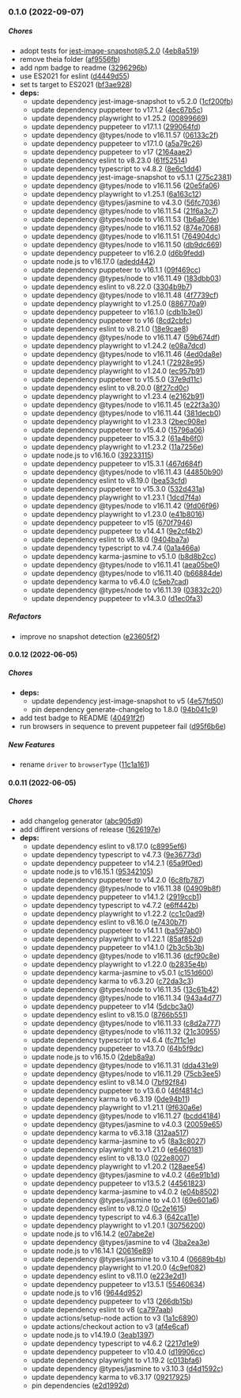### 0.1.0 (2022-09-07)

##### Chores

*  adopt tests for jest-image-snapshot@5.2.0 ([4eb8a519](https://github.com/maksimr/karma-image-snapshot/commit/4eb8a51955dd8ce6cfce82ea0a0efac013b58295))
*  remove theia folder ([af9556fb](https://github.com/maksimr/karma-image-snapshot/commit/af9556fbef5d1dbfc56891cd510cea9b8ebf3ca3))
*  add npm badge to readme ([3296296b](https://github.com/maksimr/karma-image-snapshot/commit/3296296b589d6a54027464f7dcfd0a226433b30d))
*  use ES2021 for eslint ([d4449d55](https://github.com/maksimr/karma-image-snapshot/commit/d4449d551e35b46736a1eb93b20cc5855047b848))
*  set ts target to ES2021 ([bf3ae928](https://github.com/maksimr/karma-image-snapshot/commit/bf3ae9283209106f69f9489ac0b799d216cbe1d9))
* **deps:**
  *  update dependency jest-image-snapshot to v5.2.0 ([1cf200fb](https://github.com/maksimr/karma-image-snapshot/commit/1cf200fbbe82e93ef233d3ccc97aedbd1008136c))
  *  update dependency puppeteer to v17.1.2 ([4ec67b5c](https://github.com/maksimr/karma-image-snapshot/commit/4ec67b5ce7f9936f6f6971b7908c16eed41a7347))
  *  update dependency playwright to v1.25.2 ([00899669](https://github.com/maksimr/karma-image-snapshot/commit/00899669fd98dcebd67c185a331c83a9b94749ce))
  *  update dependency puppeteer to v17.1.1 ([299064fd](https://github.com/maksimr/karma-image-snapshot/commit/299064fdb1b6f3ee3315f828cdf1e2a66cba669b))
  *  update dependency @types/node to v16.11.57 ([06133c2f](https://github.com/maksimr/karma-image-snapshot/commit/06133c2f3b0d5ae2ec431ee38807fdadba5fb136))
  *  update dependency puppeteer to v17.1.0 ([a5a79c26](https://github.com/maksimr/karma-image-snapshot/commit/a5a79c263aa961ff84f34b3a96722cd26e4899ca))
  *  update dependency puppeteer to v17 ([2164aae2](https://github.com/maksimr/karma-image-snapshot/commit/2164aae256c9081db601015f76cdba65c6e48c2e))
  *  update dependency eslint to v8.23.0 ([61f52514](https://github.com/maksimr/karma-image-snapshot/commit/61f52514ca6aefaa096e4eeb5f4fa86aa076493c))
  *  update dependency typescript to v4.8.2 ([8e6c1dd4](https://github.com/maksimr/karma-image-snapshot/commit/8e6c1dd4689fea450df08c8df39a5b20b997092a))
  *  update dependency jest-image-snapshot to v5.1.1 ([275c2381](https://github.com/maksimr/karma-image-snapshot/commit/275c23817d76c1fd77654cc1c6b04c0393968b2e))
  *  update dependency @types/node to v16.11.56 ([20e5fa06](https://github.com/maksimr/karma-image-snapshot/commit/20e5fa06b63fafda58d2845807b7bf71345a5691))
  *  update dependency playwright to v1.25.1 ([6a163c12](https://github.com/maksimr/karma-image-snapshot/commit/6a163c12f7e964172feddf13b05cdd659ddee4f1))
  *  update dependency @types/jasmine to v4.3.0 ([56fc7036](https://github.com/maksimr/karma-image-snapshot/commit/56fc703642ca7efade994701520a7081136807b7))
  *  update dependency @types/node to v16.11.54 ([21f6a3c7](https://github.com/maksimr/karma-image-snapshot/commit/21f6a3c726ee34195872f0c145af67f5b64fb1c2))
  *  update dependency @types/node to v16.11.53 ([1b6a67de](https://github.com/maksimr/karma-image-snapshot/commit/1b6a67de9d8820617fa7070455149ba516fd2247))
  *  update dependency @types/node to v16.11.52 ([874e7068](https://github.com/maksimr/karma-image-snapshot/commit/874e7068ad8ff86a9a8ab31e0a9b6d7a1d116afe))
  *  update dependency @types/node to v16.11.51 ([764904dc](https://github.com/maksimr/karma-image-snapshot/commit/764904dc297411651cd6b47cabe307a6d6225986))
  *  update dependency @types/node to v16.11.50 ([db9dc669](https://github.com/maksimr/karma-image-snapshot/commit/db9dc6696b62dbd825dd0b2818c6e3702db86d8b))
  *  update dependency puppeteer to v16.2.0 ([d6b9fedd](https://github.com/maksimr/karma-image-snapshot/commit/d6b9fedd9dcbf8a8e817db036b47860929745556))
  *  update node.js to v16.17.0 ([adedd442](https://github.com/maksimr/karma-image-snapshot/commit/adedd442ff8b942a9fe928f0ae2af488a21ebf7f))
  *  update dependency puppeteer to v16.1.1 ([09f469cc](https://github.com/maksimr/karma-image-snapshot/commit/09f469cc35950bc5416907ff57c306138864f8f9))
  *  update dependency @types/node to v16.11.49 ([183dbb03](https://github.com/maksimr/karma-image-snapshot/commit/183dbb03c095694624dabad6c2703dde3ddf0bdc))
  *  update dependency eslint to v8.22.0 ([3304b9b7](https://github.com/maksimr/karma-image-snapshot/commit/3304b9b7980f68edaf8860770fcdde5209c23b52))
  *  update dependency @types/node to v16.11.48 ([4f7739cf](https://github.com/maksimr/karma-image-snapshot/commit/4f7739cf1e45f1994752fb35c011d406deee288a))
  *  update dependency playwright to v1.25.0 ([886770a9](https://github.com/maksimr/karma-image-snapshot/commit/886770a9735afd957cbcb1f7c5beea4aa7f4d284))
  *  update dependency puppeteer to v16.1.0 ([cdb1b3e0](https://github.com/maksimr/karma-image-snapshot/commit/cdb1b3e0124c9ff12e1f2050a7eb192e1a0768c0))
  *  update dependency puppeteer to v16 ([8cd2cbfc](https://github.com/maksimr/karma-image-snapshot/commit/8cd2cbfc1831ebc282f2e266f1619a9912084b77))
  *  update dependency eslint to v8.21.0 ([18e9cae8](https://github.com/maksimr/karma-image-snapshot/commit/18e9cae8f88ed9900a8a674f1332ab8a2a44afc7))
  *  update dependency @types/node to v16.11.47 ([59b674df](https://github.com/maksimr/karma-image-snapshot/commit/59b674dfeaba6d2a8fb82b072d262a8efbe16ef5))
  *  update dependency playwright to v1.24.2 ([e08a7dcd](https://github.com/maksimr/karma-image-snapshot/commit/e08a7dcd4fbb35a7fb7fdd8f139ef02bd110272a))
  *  update dependency @types/node to v16.11.46 ([4ed0da8e](https://github.com/maksimr/karma-image-snapshot/commit/4ed0da8e82e02c310ff7d0551be75ea88109fb23))
  *  update dependency playwright to v1.24.1 ([72928e95](https://github.com/maksimr/karma-image-snapshot/commit/72928e958d6650b84e4e41c47a7eb21eb8a0e8d0))
  *  update dependency playwright to v1.24.0 ([ec957b91](https://github.com/maksimr/karma-image-snapshot/commit/ec957b91246e43ec9f8e02b9a50554f72c55d364))
  *  update dependency puppeteer to v15.5.0 ([37e9d11c](https://github.com/maksimr/karma-image-snapshot/commit/37e9d11c9e4fc0bab25b2968abfe22cb2985662d))
  *  update dependency eslint to v8.20.0 ([8f27cd0c](https://github.com/maksimr/karma-image-snapshot/commit/8f27cd0c118b81890b556b7b5e83ba36d66a32e6))
  *  update dependency playwright to v1.23.4 ([e2162b91](https://github.com/maksimr/karma-image-snapshot/commit/e2162b9189b48c513ba5b2c3a997d4af9cd38a66))
  *  update dependency @types/node to v16.11.45 ([e22f3a30](https://github.com/maksimr/karma-image-snapshot/commit/e22f3a3090660a9fdbccb62827e87aaaaa7a0b44))
  *  update dependency @types/node to v16.11.44 ([381decb0](https://github.com/maksimr/karma-image-snapshot/commit/381decb07246afaf8cd2e5b12e101f19cf171f4c))
  *  update dependency playwright to v1.23.3 ([2bec908e](https://github.com/maksimr/karma-image-snapshot/commit/2bec908e782df98706879cd4edb5624ed463ae97))
  *  update dependency puppeteer to v15.4.0 ([15796a06](https://github.com/maksimr/karma-image-snapshot/commit/15796a06280d388389faa3d75f09e4c16c016fb3))
  *  update dependency puppeteer to v15.3.2 ([61a4b6f0](https://github.com/maksimr/karma-image-snapshot/commit/61a4b6f088c768cd0286c79eb21f66cfd5987bf7))
  *  update dependency playwright to v1.23.2 ([11a7256e](https://github.com/maksimr/karma-image-snapshot/commit/11a7256e14c90d4c81629f65c7dbd888b195b2eb))
  *  update node.js to v16.16.0 ([39233115](https://github.com/maksimr/karma-image-snapshot/commit/39233115104d3b7aade671c56f847543b310171e))
  *  update dependency puppeteer to v15.3.1 ([467d684f](https://github.com/maksimr/karma-image-snapshot/commit/467d684f65e353b20dbea0cb65008230a7e31c30))
  *  update dependency @types/node to v16.11.43 ([44850b90](https://github.com/maksimr/karma-image-snapshot/commit/44850b90c8d7e45a110721f91a989da0680eeea4))
  *  update dependency eslint to v8.19.0 ([bea53cfd](https://github.com/maksimr/karma-image-snapshot/commit/bea53cfdfc1891f2b6b07a53b269aa887c837dad))
  *  update dependency puppeteer to v15.3.0 ([532d431a](https://github.com/maksimr/karma-image-snapshot/commit/532d431a04fc78c9c4530fb03f992e12fb15f9f8))
  *  update dependency playwright to v1.23.1 ([1dcd7f4a](https://github.com/maksimr/karma-image-snapshot/commit/1dcd7f4a13c3db5922c09915b070cb8b5a64a509))
  *  update dependency @types/node to v16.11.42 ([9fd06f96](https://github.com/maksimr/karma-image-snapshot/commit/9fd06f96231d7996c5e114036923b9d0bcb9c997))
  *  update dependency playwright to v1.23.0 ([e41b8016](https://github.com/maksimr/karma-image-snapshot/commit/e41b8016b54ed67460c8912825738d92c09f3621))
  *  update dependency puppeteer to v15 ([670f7946](https://github.com/maksimr/karma-image-snapshot/commit/670f7946fb7466916e9b2ffe47ad7c08cfef9f29))
  *  update dependency puppeteer to v14.4.1 ([9e2cf4b2](https://github.com/maksimr/karma-image-snapshot/commit/9e2cf4b24149089c288b3254d83dd7945ae4439f))
  *  update dependency eslint to v8.18.0 ([9404ba7a](https://github.com/maksimr/karma-image-snapshot/commit/9404ba7a70379affe1b2261edf94c72e4b6b2f5e))
  *  update dependency typescript to v4.7.4 ([0a1a466a](https://github.com/maksimr/karma-image-snapshot/commit/0a1a466a4f6a9d86b842249d25ec7b1a4b1ba853))
  *  update dependency karma-jasmine to v5.1.0 ([b8d8b2cc](https://github.com/maksimr/karma-image-snapshot/commit/b8d8b2cc8021bea226d9d5223ddb08c72bd00615))
  *  update dependency @types/node to v16.11.41 ([aea05be0](https://github.com/maksimr/karma-image-snapshot/commit/aea05be0c5dc1cb6dce645feafc76816eca2dc5e))
  *  update dependency @types/node to v16.11.40 ([b66884de](https://github.com/maksimr/karma-image-snapshot/commit/b66884deabee98370ca658b498cb015a8bf3eb28))
  *  update dependency karma to v6.4.0 ([c5eb7cad](https://github.com/maksimr/karma-image-snapshot/commit/c5eb7cadd82d6e97b9876abd6a9d6e44f28faeaf))
  *  update dependency @types/node to v16.11.39 ([03832c20](https://github.com/maksimr/karma-image-snapshot/commit/03832c20e033c6da0b937a66ec5b906fa87b0313))
  *  update dependency puppeteer to v14.3.0 ([d1ec0fa3](https://github.com/maksimr/karma-image-snapshot/commit/d1ec0fa37bbdc2603c80f286e439868b3b68fa5f))

##### Refactors

*  improve no snapshot detection ([e23605f2](https://github.com/maksimr/karma-image-snapshot/commit/e23605f2563ba535721dcf74b4537128954eb311))

#### 0.0.12 (2022-06-05)

##### Chores

* **deps:**
  *  update dependency jest-image-snapshot to v5 ([4e57fd50](https://github.com/maksimr/karma-image-snapshot/commit/4e57fd5071afd4125f20a92b985ce7998914e2b9))
  *  pin dependency generate-changelog to 1.8.0 ([94b041c9](https://github.com/maksimr/karma-image-snapshot/commit/94b041c9d48b99243d414d648d4e534260f78b2e))
*  add test badge to README ([40491f2f](https://github.com/maksimr/karma-image-snapshot/commit/40491f2f4152ee7e02796b2718b48d4375de98f5))
*  run browsers in sequence to prevent puppeteer fail ([d95f6b6e](https://github.com/maksimr/karma-image-snapshot/commit/d95f6b6ee95f6cf7d1116fb7aa187c91de900b5b))

##### New Features

*  rename `driver` to `browserType` ([11c1a161](https://github.com/maksimr/karma-image-snapshot/commit/11c1a1618a048a6852f0ed5ea79e743c3bc2e38b))

#### 0.0.11 (2022-06-05)

##### Chores

*  add changelog generator ([abc905d9](https://github.com/maksimr/karma-image-snapshot/commit/abc905d928fb9aaf413fc846a9bed2aff2ba97c2))
*  add diffirent versions of release ([1626197e](https://github.com/maksimr/karma-image-snapshot/commit/1626197e537f0e565524b3c5702ea9fc61877758))
* **deps:**
  *  update dependency eslint to v8.17.0 ([c8995ef6](https://github.com/maksimr/karma-image-snapshot/commit/c8995ef607cd8050e34c0c45e25d5b32abae17c7))
  *  update dependency typescript to v4.7.3 ([9e36773d](https://github.com/maksimr/karma-image-snapshot/commit/9e36773df2a027ec53c1d36c329e300fb88452e9))
  *  update dependency puppeteer to v14.2.1 ([65a9f0ed](https://github.com/maksimr/karma-image-snapshot/commit/65a9f0edccfb2db71fc768db943618a818b6b50d))
  *  update node.js to v16.15.1 ([95342105](https://github.com/maksimr/karma-image-snapshot/commit/953421055556f27f737a229de6fc0bcfc80faf75))
  *  update dependency puppeteer to v14.2.0 ([6c8fb787](https://github.com/maksimr/karma-image-snapshot/commit/6c8fb7876f331fe65d94904db85b8c39f3e98545))
  *  update dependency @types/node to v16.11.38 ([04909b8f](https://github.com/maksimr/karma-image-snapshot/commit/04909b8f7088856204086a3dab2220aa5cea567b))
  *  update dependency puppeteer to v14.1.2 ([2919ccb1](https://github.com/maksimr/karma-image-snapshot/commit/2919ccb1d3de695b739bc3de0e7b78888cd2e0ad))
  *  update dependency typescript to v4.7.2 ([e6ff442b](https://github.com/maksimr/karma-image-snapshot/commit/e6ff442b85363c1314edd1f3487c731cade805ba))
  *  update dependency playwright to v1.22.2 ([cc1c0ad9](https://github.com/maksimr/karma-image-snapshot/commit/cc1c0ad944a14a1a92e0d4573b39556421fb9269))
  *  update dependency eslint to v8.16.0 ([e7430b7f](https://github.com/maksimr/karma-image-snapshot/commit/e7430b7f83ae08484c3fb864443e48fd9b4487a9))
  *  update dependency puppeteer to v14.1.1 ([ba597ab0](https://github.com/maksimr/karma-image-snapshot/commit/ba597ab0305ab70f697f13c995f76bb50636e972))
  *  update dependency playwright to v1.22.1 ([85af852d](https://github.com/maksimr/karma-image-snapshot/commit/85af852d920e5a85a1ad9555e5302583976c415e))
  *  update dependency puppeteer to v14.1.0 ([2b3c5b3b](https://github.com/maksimr/karma-image-snapshot/commit/2b3c5b3bf1cab94e180ad339c0e0dfef951740a3))
  *  update dependency @types/node to v16.11.36 ([dcf90c8e](https://github.com/maksimr/karma-image-snapshot/commit/dcf90c8ed679bd5e2e074d8b4328eea37255804e))
  *  update dependency playwright to v1.22.0 ([b2835e4b](https://github.com/maksimr/karma-image-snapshot/commit/b2835e4b371969406ec8bc3ff475cefe42defd3b))
  *  update dependency karma-jasmine to v5.0.1 ([c151d600](https://github.com/maksimr/karma-image-snapshot/commit/c151d600cc60552a39add41bb9b12e5188acce01))
  *  update dependency karma to v6.3.20 ([c72da3c3](https://github.com/maksimr/karma-image-snapshot/commit/c72da3c3f4f95e37edfac318ae0b3e6232f7f7bf))
  *  update dependency @types/node to v16.11.35 ([13c61b42](https://github.com/maksimr/karma-image-snapshot/commit/13c61b42a0bcf1129fddcd33b5e7424191cbe8cc))
  *  update dependency @types/node to v16.11.34 ([943a4d77](https://github.com/maksimr/karma-image-snapshot/commit/943a4d7765cc160d6c09d06805a3e6b2931ea613))
  *  update dependency puppeteer to v14 ([5dcbc3a0](https://github.com/maksimr/karma-image-snapshot/commit/5dcbc3a04accca5c9cf4c60e9a2bd20a6acc700c))
  *  update dependency eslint to v8.15.0 ([8766b551](https://github.com/maksimr/karma-image-snapshot/commit/8766b551e643158b42ddbfc9ced0f07552f1fc6d))
  *  update dependency @types/node to v16.11.33 ([c8d2a777](https://github.com/maksimr/karma-image-snapshot/commit/c8d2a777917c5ef41e9ee16d92469852284af775))
  *  update dependency @types/node to v16.11.32 ([21c30955](https://github.com/maksimr/karma-image-snapshot/commit/21c30955bbf7c03d3861b8f05dc1bf6051735d6a))
  *  update dependency typescript to v4.6.4 ([fc7f1c1e](https://github.com/maksimr/karma-image-snapshot/commit/fc7f1c1e76106ad9fd8def6d2164f0cd3c699d95))
  *  update dependency puppeteer to v13.7.0 ([64b5f9dc](https://github.com/maksimr/karma-image-snapshot/commit/64b5f9dcb15108b530f910489db367128b38e6f9))
  *  update node.js to v16.15.0 ([2deb8a9a](https://github.com/maksimr/karma-image-snapshot/commit/2deb8a9ac2d7a32caf930ec53b6131580c129388))
  *  update dependency @types/node to v16.11.31 ([dda431e9](https://github.com/maksimr/karma-image-snapshot/commit/dda431e92d04c22c21867c7b22f91d096def990c))
  *  update dependency @types/node to v16.11.29 ([75cb3ee5](https://github.com/maksimr/karma-image-snapshot/commit/75cb3ee53437c7ef98cd53effecaabb4d9a10d69))
  *  update dependency eslint to v8.14.0 ([7bf92f84](https://github.com/maksimr/karma-image-snapshot/commit/7bf92f840a2b9831ea03bcbad3b58ad3a09cc31f))
  *  update dependency puppeteer to v13.6.0 ([46f4814c](https://github.com/maksimr/karma-image-snapshot/commit/46f4814c81e6a1b985fa9573796e255a2139670c))
  *  update dependency karma to v6.3.19 ([0de94b11](https://github.com/maksimr/karma-image-snapshot/commit/0de94b11c485dc2353ef4f4f15aaf476a81cb926))
  *  update dependency playwright to v1.21.1 ([9f630a6e](https://github.com/maksimr/karma-image-snapshot/commit/9f630a6ee8508545b08c6035a5a6f0c3e6a1c9b2))
  *  update dependency @types/node to v16.11.27 ([bcdd4184](https://github.com/maksimr/karma-image-snapshot/commit/bcdd4184c4c764293a4fd629ea6de9a5462fef2a))
  *  update dependency @types/jasmine to v4.0.3 ([20059e65](https://github.com/maksimr/karma-image-snapshot/commit/20059e652c01df252c36af1aa323293d3c230d6e))
  *  update dependency karma to v6.3.18 ([312aa517](https://github.com/maksimr/karma-image-snapshot/commit/312aa517f479e7bdce6d6b526566fe6399014ded))
  *  update dependency karma-jasmine to v5 ([8a3c8027](https://github.com/maksimr/karma-image-snapshot/commit/8a3c802761cf984f5548c276c1dc455a5b795ebd))
  *  update dependency playwright to v1.21.0 ([e6460181](https://github.com/maksimr/karma-image-snapshot/commit/e64601815a410e0514c0dabf9b9b4bda029f6125))
  *  update dependency eslint to v8.13.0 ([022e8007](https://github.com/maksimr/karma-image-snapshot/commit/022e800731543b0b39b943965a4fb4867259edb7))
  *  update dependency playwright to v1.20.2 ([128aee54](https://github.com/maksimr/karma-image-snapshot/commit/128aee54809956ff402bd774e211dd16557fa4be))
  *  update dependency @types/jasmine to v4.0.2 ([46e91b1d](https://github.com/maksimr/karma-image-snapshot/commit/46e91b1db16edab7f1463c8d63ff677398c61a7b))
  *  update dependency puppeteer to v13.5.2 ([44561823](https://github.com/maksimr/karma-image-snapshot/commit/44561823057474ac074cd23c1705b4f1556b6657))
  *  update dependency karma-jasmine to v4.0.2 ([e04b8502](https://github.com/maksimr/karma-image-snapshot/commit/e04b850263fb00fa96366172d8fad143d4e193c2))
  *  update dependency @types/jasmine to v4.0.1 ([69e601a6](https://github.com/maksimr/karma-image-snapshot/commit/69e601a6ce22a69d4e4c416028614e94329ac297))
  *  update dependency eslint to v8.12.0 ([0c2e1615](https://github.com/maksimr/karma-image-snapshot/commit/0c2e161558d43843827e4f7275437a92d0b06f65))
  *  update dependency typescript to v4.6.3 ([642ca11e](https://github.com/maksimr/karma-image-snapshot/commit/642ca11e2aaa8b85908fdb3c63477c1d25e9fa93))
  *  update dependency playwright to v1.20.1 ([30756200](https://github.com/maksimr/karma-image-snapshot/commit/30756200289c8ff23af3475b1d7e4387e94a2e8f))
  *  update node.js to v16.14.2 ([e07abe2e](https://github.com/maksimr/karma-image-snapshot/commit/e07abe2e1c37c5def42a00789daa77abbd9d904d))
  *  update dependency @types/jasmine to v4 ([3ba2ea3e](https://github.com/maksimr/karma-image-snapshot/commit/3ba2ea3e24d982ce22828662cd79e8d1cfb651fe))
  *  update node.js to v16.14.1 ([20616e89](https://github.com/maksimr/karma-image-snapshot/commit/20616e892d8747df378327cce563ed4ac3d45a37))
  *  update dependency @types/jasmine to v3.10.4 ([06689b4b](https://github.com/maksimr/karma-image-snapshot/commit/06689b4b8f43b63c69054bed090e0c05cf28ffd5))
  *  update dependency playwright to v1.20.0 ([4c9ef082](https://github.com/maksimr/karma-image-snapshot/commit/4c9ef082e5fbc652ab10a24f8386016477e8fd16))
  *  update dependency eslint to v8.11.0 ([e223e2d1](https://github.com/maksimr/karma-image-snapshot/commit/e223e2d107751b0c9c1e51d5a391ed648305840d))
  *  update dependency puppeteer to v13.5.1 ([55460634](https://github.com/maksimr/karma-image-snapshot/commit/554606343357fbc2a127316e323f1039ca76f1b0))
  *  update node.js to v16 ([9644d952](https://github.com/maksimr/karma-image-snapshot/commit/9644d952291ee2acce1a9fc8111fec0603328da6))
  *  update dependency puppeteer to v13 ([266db15b](https://github.com/maksimr/karma-image-snapshot/commit/266db15bf30255abc860be07faa4c80ced924f05))
  *  update dependency eslint to v8 ([ca797aab](https://github.com/maksimr/karma-image-snapshot/commit/ca797aab2c70135cd0388ad2d229a4990383f17e))
  *  update actions/setup-node action to v3 ([1a1c6890](https://github.com/maksimr/karma-image-snapshot/commit/1a1c6890ef864a3c2af1ffef4907bc300b65354e))
  *  update actions/checkout action to v3 ([af4e6caf](https://github.com/maksimr/karma-image-snapshot/commit/af4e6caf1fca8150013f56d150a9f6e70fc52835))
  *  update node.js to v14.19.0 ([3eab1397](https://github.com/maksimr/karma-image-snapshot/commit/3eab13970502e940be5217e298d8f17eacb3bca6))
  *  update dependency typescript to v4.6.2 ([2217d1e9](https://github.com/maksimr/karma-image-snapshot/commit/2217d1e9c5dd1c08e5ae1c336930fdba4e43020c))
  *  update dependency puppeteer to v10.4.0 ([d19906cc](https://github.com/maksimr/karma-image-snapshot/commit/d19906cc648b2a6a136979b8ba68fdbbfc28478b))
  *  update dependency playwright to v1.19.2 ([c013bfa6](https://github.com/maksimr/karma-image-snapshot/commit/c013bfa6ddb27df4e3b0421a82fbce249ce3ddb0))
  *  update dependency @types/jasmine to v3.10.3 ([d4d1592c](https://github.com/maksimr/karma-image-snapshot/commit/d4d1592c46035ce1bf66205705a1ee28e24286fd))
  *  update dependency karma to v6.3.17 ([09217925](https://github.com/maksimr/karma-image-snapshot/commit/09217925b75942a517c14293b193f844f8726f6d))
  *  pin dependencies ([e2d1992d](https://github.com/maksimr/karma-image-snapshot/commit/e2d1992d0b2116b3760fca21d1ef37f804b95448))

